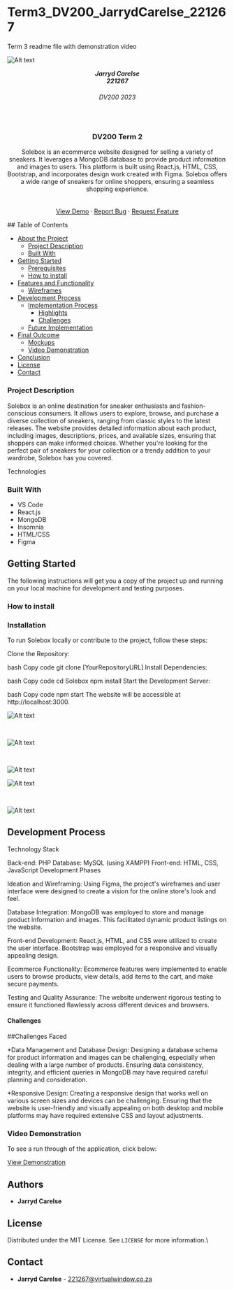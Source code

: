 # Term3_DV200_JarrydCarelse_221267
Term 3 readme file with demonstration video

![Alt text](Untitled.png)
<h5 align="center" style="padding:0;margin:0;">Jarryd Carelse</h5>
<h5 align="center" style="padding:0;margin:0;">221267</h5>
<h6 align="center">DV200 2023</h6>
</br>
<p align="center">

  
  
  <h3 align="center">DV200 Term 2</h3>

  <p align="center">
Solebox is an ecommerce website designed for selling a variety of sneakers. It leverages a MongoDB database to provide product information and images to users. This platform is built using React.js, HTML, CSS, Bootstrap, and incorporates design work created with Figma. Solebox offers a wide range of sneakers for online shoppers, ensuring a seamless shopping experience.

 <br>
    
   <br />
   <br />
   <a href="path/to/demonstration/video">View Demo</a>
    ·
    <a href="https://github.com/username/projectname/issues">Report Bug</a>
    ·
    <a href="https://github.com/username/projectname/issues">Request Feature</a>
</p>
<!-- TABLE OF CONTENTS -->
## Table of Contents

* [About the Project](#about-the-project)
  * [Project Description](#project-description)
  * [Built With](#built-with)
* [Getting Started](#getting-started)
  * [Prerequisites](#prerequisites)
  * [How to install](#how-to-install)
* [Features and Functionality](#features-and-functionality)
   * [Wireframes](#wireframes)
* [Development Process](#development-process)
   * [Implementation Process](#implementation-process)
        * [Highlights](#highlights)
        * [Challenges](#challenges)
   * [Future Implementation](#peer-reviews)
* [Final Outcome](#final-outcome)
    * [Mockups](#mockups)
    * [Video Demonstration](#video-demonstration)
* [Conclusion](#conclusion)
* [License](#license)
* [Contact](#contact)


<!--PROJECT DESCRIPTION-->

### Project Description

Solebox is an online destination for sneaker enthusiasts and fashion-conscious consumers. It allows users to explore, browse, and purchase a diverse collection of sneakers, ranging from classic styles to the latest releases. The website provides detailed information about each product, including images, descriptions, prices, and available sizes, ensuring that shoppers can make informed choices. Whether you're looking for the perfect pair of sneakers for your collection or a trendy addition to your wardrobe, Solebox has you covered.

Technologies


### Built With

* VS Code
* React.js
* MongoDB
* Insomnia 
* HTML/CSS
* Figma

<!-- GETTING STARTED -->
<!-- Make sure to add appropriate information about what prerequesite technologies the user would need and also the steps to install your project on their own mashines -->
## Getting Started

The following instructions will get you a copy of the project up and running on your local machine for development and testing purposes.

### How to install

### Installation
To run Solebox locally or contribute to the project, follow these steps:

Clone the Repository:

bash
Copy code
git clone [YourRepositoryURL]
Install Dependencies:

bash
Copy code
cd Solebox
npm install
Start the Development Server:

bash
Copy code
npm start
The website will be accessible at http://localhost:3000.
<!-- FEATURES AND FUNCTIONALITY-->
![Alt text](login.png)

<br>

![Alt text](home.png
)

<br>

![Alt text](latest.png
)
<br>

![Alt text](cart.png
)

<br>

![Alt text](check.png
)



## Development Process

Technology Stack

Back-end: PHP
Database: MySQL (using XAMPP)
Front-end: HTML, CSS, JavaScript
Development Phases

Ideation and Wireframing: Using Figma, the project's wireframes and user interface were designed to create a vision for the online store's look and feel.

Database Integration: MongoDB was employed to store and manage product information and images. This facilitated dynamic product listings on the website.

Front-end Development: React.js, HTML, and CSS were utilized to create the user interface. Bootstrap was employed for a responsive and visually appealing design.

Ecommerce Functionality: Ecommerce features were implemented to enable users to browse products, view details, add items to the cart, and make secure payments.

Testing and Quality Assurance: The website underwent rigorous testing to ensure it functioned flawlessly across different devices and browsers.

#### Challenges
##Challenges Faced

*Data Management and Database Design:
Designing a database schema for product information and images can be challenging, especially when dealing with a large number of products. Ensuring data consistency, integrity, and efficient queries in MongoDB may have required careful planning and consideration.

*Responsive Design: Creating a responsive design that works well on various screen sizes and devices can be challenging. Ensuring that the website is user-friendly and visually appealing on both desktop and mobile platforms may have required extensive CSS and layout adjustments.

<!-- VIDEO DEMONSTRATION -->
### Video Demonstration

To see a run through of the application, click below:

[View Demonstration](https://drive.google.com/file/d/1zpsajCg-3OjtIjLyPYsV6NHotNh35xoy/view?usp=sharing
)

<!-- AUTHORS -->
## Authors

* **Jarryd Carelse** 

<!-- LICENSE -->
## License

Distributed under the MIT License. See `LICENSE` for more information.\

<!-- LICENSE -->
## Contact

* **Jarryd Carelse** - [221267@virtualwindow.co.za](mailto:email@address)
